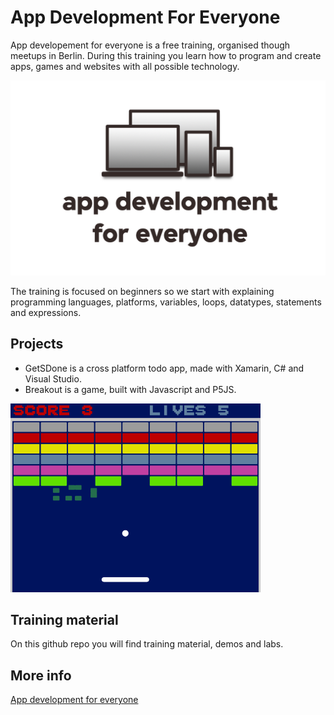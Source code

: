 # App Development For Everyone

App developement for everyone is a free training, organised though meetups in Berlin. During this training you learn how to program and create apps, games and websites with all possible technology.

![appdev](http://github.com/madeinouweland/appdevelopmentforeveryone/blob/master/logo.png)

The training is focused on beginners so we start with explaining programming languages, platforms, variables, loops, datatypes, statements and expressions.

## Projects

- GetSDone is a cross platform todo app, made with Xamarin, C# and Visual Studio.
- Breakout is a game, built with Javascript and P5JS.

<img src="https://github.com/madeinouweland/appdevelopmentforeveryone/blob/master/breakout.gif" width="400" >

## Training material

On this github repo you will find training material, demos and labs.

## More info

[App development for everyone](http://loekvandenouweland.com/appdevelopmentforeveryone.html)
